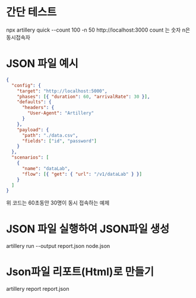 # 간단 테스트

npx artillery quick --count 100 -n 50 http://localhost:3000
count 는 숫자 n은 동시접속자

# JSON 파일 예시

```json
{
  "config": {
    "target": "http://localhost:5000",
    "phases": [{ "duration": 60, "arrivalRate": 30 }],
    "defaults": {
      "headers": {
        "User-Agent": "Artillery"
      }
    },
    "payload": {
      "path": "./data.csv",
      "fields": ["id", "password"]
    }
  },
  "scenarios": [
    {
      "name": "dataLab",
      "flow": [{ "get": { "url": "/v1/dataLab" } }]
    }
  ]
}
```

위 코드는 60초동안 30명이 동시 접속하는 예제

# JSON 파일 실행하여 JSON파일 생성

artillery run --output report.json node.json

# Json파일 리포트(Html)로 만들기

artillery report report.json
